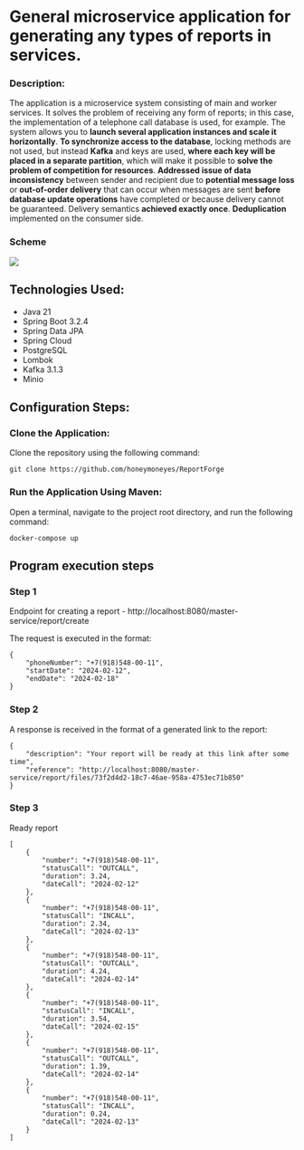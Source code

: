 # General microservice application for generating any types of reports in services.
### Description:
The application is a microservice system consisting of main and worker services. It solves the problem of receiving any form of reports; in this case, the implementation of a telephone call database is used, for example. The system allows you to **launch several application instances and scale it horizontally**. **To synchronize access to the database**, locking methods are not used, but instead **Kafka** and keys are used, **where each key will be placed in a separate partition**, which will make it possible to **solve the problem of competition for resources**.
**Addressed issue of data inconsistency** between sender and recipient due to **potential message loss** or **out-of-order delivery** that can occur when messages are sent **before database update operations** have completed or because delivery cannot be guaranteed.
Delivery semantics **achieved exactly once**. **Deduplication** implemented on the consumer side.

### Scheme 
<p><img src="https://github.com/honeymoneyes/ReportForge/assets/108457023/37416315-4b71-4679-971a-84d6de9a9e50"></p>


## Technologies Used:
+ Java 21
+ Spring Boot 3.2.4
+ Spring Data JPA
+ Spring Cloud
+ PostgreSQL
+ Lombok
+ Kafka 3.1.3
+ Minio

## Configuration Steps:

### Clone the Application:

Clone the repository using the following command:

```
git clone https://github.com/honeymoneyes/ReportForge
```

### Run the Application Using Maven:
Open a terminal, navigate to the project root directory, and run the following command:

```
docker-compose up
```
## Program execution steps
### Step 1
Endpoint for creating a report - http://localhost:8080/master-service/report/create

The request is executed in the format:
```
{
    "phoneNumber": "+7(918)548-00-11",
    "startDate": "2024-02-12",
    "endDate": "2024-02-18"
}
```

### Step 2
A response is received in the format of a generated link to the report:
```
{
    "description": "Your report will be ready at this link after some time",
    "reference": "http://localhost:8080/master-service/report/files/73f2d4d2-18c7-46ae-958a-4753ec71b850"
}
```

### Step 3
Ready report
```
[
    {
        "number": "+7(918)548-00-11",
        "statusCall": "OUTCALL",
        "duration": 3.24,
        "dateCall": "2024-02-12"
    },
    {
        "number": "+7(918)548-00-11",
        "statusCall": "INCALL",
        "duration": 2.34,
        "dateCall": "2024-02-13"
    },
    {
        "number": "+7(918)548-00-11",
        "statusCall": "OUTCALL",
        "duration": 4.24,
        "dateCall": "2024-02-14"
    },
    {
        "number": "+7(918)548-00-11",
        "statusCall": "INCALL",
        "duration": 3.54,
        "dateCall": "2024-02-15"
    },
    {
        "number": "+7(918)548-00-11",
        "statusCall": "OUTCALL",
        "duration": 1.39,
        "dateCall": "2024-02-14"
    },
    {
        "number": "+7(918)548-00-11",
        "statusCall": "INCALL",
        "duration": 0.24,
        "dateCall": "2024-02-13"
    }
]
```

